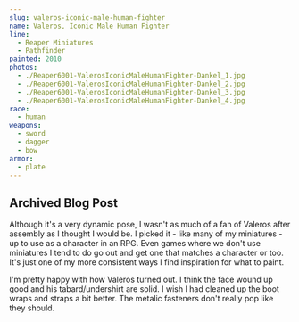 ```yaml
---
slug: valeros-iconic-male-human-fighter
name: Valeros, Iconic Male Human Fighter
line:
  - Reaper Miniatures
  - Pathfinder
painted: 2010
photos:
  - ./Reaper6001-ValerosIconicMaleHumanFighter-Dankel_1.jpg
  - ./Reaper6001-ValerosIconicMaleHumanFighter-Dankel_2.jpg
  - ./Reaper6001-ValerosIconicMaleHumanFighter-Dankel_3.jpg
  - ./Reaper6001-ValerosIconicMaleHumanFighter-Dankel_4.jpg
race:
  - human
weapons:
  - sword
  - dagger
  - bow
armor:
  - plate
---
```


## Archived Blog Post

Although it's a very dynamic pose, I wasn't as much of a fan of Valeros after assembly as I thought I would be. I picked it - like many of my miniatures - up to use as a character in an RPG. Even games where we don't use miniatures I tend to do go out and get one that matches a character or too. It's just one of my more consistent ways I find inspiration for what to paint.

I'm pretty happy with how Valeros turned out. I think the face wound up good and his tabard/undershirt are solid. I wish I had cleaned up the boot wraps and straps a bit better. The metalic fasteners don't really pop like they should.

